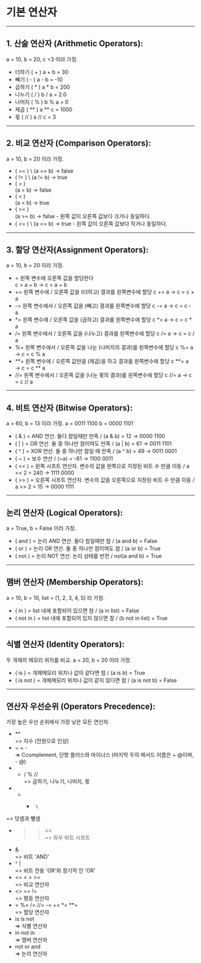 # 기본 연산자 
--------------------------------------------------------

## 1. 산술 연산자 (Arithmetic Operators):
 a = 10, b = 20, c =3 이라 가정.

* 더하기  ( + )   a + b = 30 
* 빼기   ( - )   a - b = -10  
* 곱하기 ( * )   a * b = 200  
* 나누기 ( / )   b / a = 2.0  
* 나머지 ( % )   b % a = 0  
* 제곱  ( ** )   a ** c = 1000  
* 몫    ( // )   a // c = 3
--------------------------------------------------------

## 2. 비교 연산자 (Comparison Operators):
 a = 10, b = 20 이라 가정.
 
 * ( == )  \ 
   (a == b) → false
 * ( != )  \ 
   (a != b) →  true
 * ( > )   \
   (a > b) →  false
 * ( < )   \
   (a < b) →  true
 * ( >= )  \
   (a >= b) →  false  - 왼쪽 값이 오른쪽 값보다 크거나 동일하다.
 * ( <= )  \ 
   (a <= b) →  true   - 왼쪽 값이 오른쪽 값보다 작거나 동일하다.

--------------------------------------------------------

## 3. 할당 연산자(Assignment Operators):
 a = 10, b = 20 이라 가정.
 
 * =	왼쪽 변수에 오른쪽 값을 할당한다	
  c = a + b → c = a + b
 * +=	왼쪽 변수에 / 오른쪽 값을 (더하고) 결과를 왼쪽변수에 할당	c += a → c = c + a
 * -=	왼쪽 변수에서 / 오른쪽 값을 (빼고) 결과를 왼쪽변수에 할당	c -= a → c = c - a
 * *=	왼쪽 변수에 / 오른쪽 값을 (곱하고) 결과를 왼쪽변수에 할당	c *= a → c = c * a
 * /=	왼쪽 변수에서 / 오른쪽 값을 (나누고) 결과를 왼쪽변수에 할당	c /= a → c = c / a
 * %=	왼쪽 변수에서 / 오른쪽 값을 나눈 (나머지의 결과)를 왼쪽변수에 할당	c %= a → c = c % a
 * **=	왼쪽 변수에 / 오른쪽 값만큼 (제곱)을 하고 결과를 왼쪽변수에 할당	c **= a → c = c ** a
 * //=	왼쪽 변수에서 / 오른쪽 값을 (나눈 몫의 결과)를 왼쪽변수에 할당	c //= a → c = c // a

--------------------------------------------------------

## 4. 비트 연산자 (Bitwise Operators):
a = 60, b = 13 이라 가정.
a = 0011 1100
b = 0000 1101

* ( & )	= AND 연산. 둘다 참일때만 만족	 / (a & b) = 12 → 0000 1100
* ( | )	= OR 연산. 둘 중 하나만 참이여도 만족 /	(a | b) = 61 → 0011 1101
* ( ^ ) = XOR 연산. 둘 중 하나만 참일 때 만족 / (a ^ b) = 49 → 0011 0001
* ( ~ ) = 보수 연산 /	(~a) = -61 → 1100 0011
* ( << ) = 왼쪽 시프트 연산자. 변수의 값을 왼쪽으로 지정된 비트 수 만큼 이동 / a << 2 = 240 → 1111 0000
* ( >> ) = 오른쪽 시프트 연산자. 변수의 값을 오른쪽으로 지정된 비트 수 만큼 이동 / a >> 2 = 15 → 0000 1111

--------------------------------------------------------

## 논리 연산자 (Logical Operators):
a = True, b = False 이라 가정.

* ( and ) 
 =	논리 AND 연산. 둘다 참일때만 참	/ (a and b) = False
* ( or ) 
  = 논리 OR 연산. 둘 중 하나만 참이여도 참  / (a or b) = True
* ( not ) 
 = 논리 NOT 연산. 논리 상태를 반전  /  not(a and b) = True

--------------------------------------------------------

## 맴버 연산자 (Membership Operators):
a = 10, b = 10, list = [1, 2, 3, 4, 5] 라 가정.

*  ( in ) 
  = list 내에 포함되어 있으면 참  / (a in list) = False
*  ( not in ) 
  = 	list 내에 포함되어 있지 않으면 참  / (b not in list) = True

--------------------------------------------------------

## 식별 연산자 (Identity Operators):
두 개체의 메모리 위치를 비교.
a = 20, b = 20 이라 가정.

*  ( is ) 
   = 개체메모리 위치나 값이 같다면 참  / (a is b) = True
*  ( is not )
   = 개체메모리 위치나 값이 같지 않다면 참  / (a is not b) = False

--------------------------------------------------------

## 연산자 우선순위 (Operators Precedence):
가장 높은 우선 순위에서 가장 낮은 모든 연산자.

*  **   \
 =>	지수 (전원으로 인상)
*  ~  +  -  \
 => Ccomplement, 단항 플러스와 마이너스 (마지막 두의 메서드 이름은 + @이며, - @)
*  *  /  %  //  \
 => 	곱하기, 나누기, 나머지, 몫
*   +  -	  \
 => 덧셈과 뺄셈
*  >>  <<   \
  => 좌우 비트 시프트
*  &	  \
  => 비트 'AND' 
* ^ |   \
  => 비트 전용 'OR'와 정기적 인 'OR'
*  <=   <  >  >=  \
  => 비교 연산자
*  <>  ==  !=   \
  => 평등 연산자
*  =  %=  /=  //=  -=  +=  *=  **=   \
 => 할당 연산자
*  is  is not  \
 =>	식별 연산자
*  in  not in  \
 => 	맴버 연산자
*  not or and  \
 =>	논리 연산자

